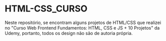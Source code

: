 # HTML-CSS_CURSO
Neste repositório, se encontram alguns projetos de HTML/CSS que realizei no "Curso Web Frontend Fundamentos: HTML, CSS e JS + 10 Projetos" da Udemy, portanto, todos os design não são de autoria própria.
